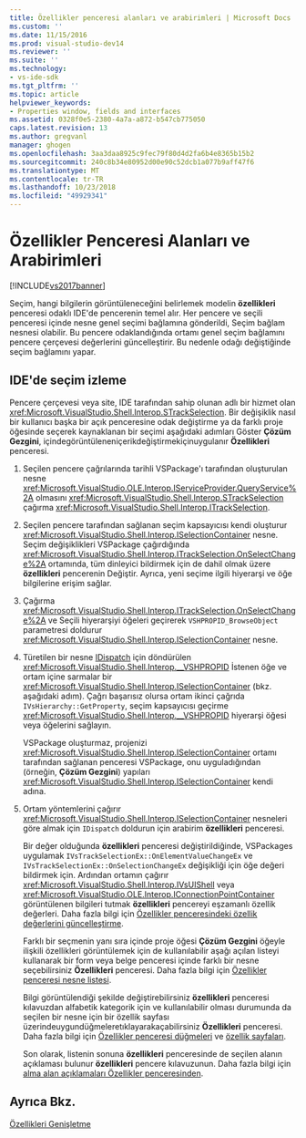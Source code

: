 ```yaml
---
title: Özellikler penceresi alanları ve arabirimleri | Microsoft Docs
ms.custom: ''
ms.date: 11/15/2016
ms.prod: visual-studio-dev14
ms.reviewer: ''
ms.suite: ''
ms.technology:
- vs-ide-sdk
ms.tgt_pltfrm: ''
ms.topic: article
helpviewer_keywords:
- Properties window, fields and interfaces
ms.assetid: 0328f0e5-2380-4a7a-a872-b547cb775050
caps.latest.revision: 13
ms.author: gregvanl
manager: ghogen
ms.openlocfilehash: 3aa3daa8925c9fec79f80d4d2fa6b4e8365b15b2
ms.sourcegitcommit: 240c8b34e80952d00e90c52dcb1a077b9aff47f6
ms.translationtype: MT
ms.contentlocale: tr-TR
ms.lasthandoff: 10/23/2018
ms.locfileid: "49929341"
---
```

# <a name="properties-window-fields-and-interfaces"></a>Özellikler Penceresi Alanları ve Arabirimleri
[!INCLUDE[vs2017banner](../../includes/vs2017banner.md)]

Seçim, hangi bilgilerin görüntüleneceğini belirlemek modelin **özellikleri** penceresi odaklı IDE'de pencerenin temel alır. Her pencere ve seçili penceresi içinde nesne genel seçimi bağlamına gönderildi, Seçim bağlam nesnesi olabilir. Bu pencere odaklandığında ortamı genel seçim bağlamını pencere çerçevesi değerlerini güncelleştirir. Bu nedenle odağı değiştiğinde seçim bağlamını yapar.  
  
## <a name="tracking-selection-in-the-ide"></a>IDE'de seçim izleme  
 Pencere çerçevesi veya site, IDE tarafından sahip olunan adlı bir hizmet olan <xref:Microsoft.VisualStudio.Shell.Interop.STrackSelection>. Bir değişiklik nasıl bir kullanıcı başka bir açık penceresine odak değiştirme ya da farklı proje öğesinde seçerek kaynaklanan bir seçimi aşağıdaki adımları Göster **Çözüm Gezgini**, içindegörüntüleneniçerikdeğiştirmekiçinuygulanır **Özellikleri** penceresi.  
  
1. Seçilen pencere çağrılarında tarihli VSPackage'ı tarafından oluşturulan nesne <xref:Microsoft.VisualStudio.OLE.Interop.IServiceProvider.QueryService%2A> olmasını <xref:Microsoft.VisualStudio.Shell.Interop.STrackSelection> çağırma <xref:Microsoft.VisualStudio.Shell.Interop.ITrackSelection>.  
  
2. Seçilen pencere tarafından sağlanan seçim kapsayıcısı kendi oluşturur <xref:Microsoft.VisualStudio.Shell.Interop.ISelectionContainer> nesne. Seçim değişiklikleri VSPackage çağırdığında <xref:Microsoft.VisualStudio.Shell.Interop.ITrackSelection.OnSelectChange%2A> ortamında, tüm dinleyici bildirmek için de dahil olmak üzere **özellikleri** pencerenin Değiştir. Ayrıca, yeni seçime ilgili hiyerarşi ve öğe bilgilerine erişim sağlar.  
  
3. Çağırma <xref:Microsoft.VisualStudio.Shell.Interop.ITrackSelection.OnSelectChange%2A> ve Seçili hiyerarşiyi öğeleri geçirerek `VSHPROPID_BrowseObject` parametresi doldurur <xref:Microsoft.VisualStudio.Shell.Interop.ISelectionContainer> nesne.  
  
4. Türetilen bir nesne [IDispatch](http://msdn.microsoft.com/en-us/ebbff4bc-36b2-4861-9efa-ffa45e013eb5) için döndürülen <xref:Microsoft.VisualStudio.Shell.Interop.__VSHPROPID> İstenen öğe ve ortam içine sarmalar bir <xref:Microsoft.VisualStudio.Shell.Interop.ISelectionContainer> (bkz. aşağıdaki adım). Çağrı başarısız olursa ortam ikinci çağrıda `IVsHierarchy::GetProperty`, seçim kapsayıcısı geçirme <xref:Microsoft.VisualStudio.Shell.Interop.__VSHPROPID> hiyerarşi öğesi veya öğelerini sağlayın.  
  
    VSPackage oluşturmaz, projenizi <xref:Microsoft.VisualStudio.Shell.Interop.ISelectionContainer> ortamı tarafından sağlanan penceresi VSPackage, onu uyguladığından (örneğin, **Çözüm Gezgini**) yapıları <xref:Microsoft.VisualStudio.Shell.Interop.ISelectionContainer> kendi adına.  
  
5. Ortam yöntemlerini çağırır <xref:Microsoft.VisualStudio.Shell.Interop.ISelectionContainer> nesneleri göre almak için `IDispatch` doldurun için arabirim **özellikleri** penceresi.  
  
   Bir değer olduğunda **özellikleri** penceresi değiştirildiğinde, VSPackages uygulamak `IVsTrackSelectionEx::OnElementValueChangeEx` ve `IVsTrackSelectionEx::OnSelectionChangeEx` değişikliği için öğe değeri bildirmek için. Ardından ortamın çağırır <xref:Microsoft.VisualStudio.Shell.Interop.IVsUIShell> veya <xref:Microsoft.VisualStudio.OLE.Interop.IConnectionPointContainer> görüntülenen bilgileri tutmak **özellikleri** pencereyi eşzamanlı özellik değerleri. Daha fazla bilgi için [Özellikler penceresindeki özellik değerlerini güncelleştirme](../../misc/updating-property-values-in-the-properties-window.md).  
  
   Farklı bir seçmenin yanı sıra içinde proje öğesi **Çözüm Gezgini** öğeyle ilişkili özellikleri görüntülemek için de kullanılabilir aşağı açılan listeyi kullanarak bir form veya belge penceresi içinde farklı bir nesne seçebilirsiniz **Özellikleri** penceresi. Daha fazla bilgi için [Özellikler penceresi nesne listesi](../../extensibility/internals/properties-window-object-list.md).  
  
   Bilgi görüntülendiği şekilde değiştirebilirsiniz **özellikleri** penceresi kılavuzdan alfabetik kategorik için ve kullanılabilir olması durumunda da seçilen bir nesne için bir özellik sayfası üzerindeuygundüğmeleretıklayarakaçabilirsiniz **Özellikleri** penceresi. Daha fazla bilgi için [Özellikler penceresi düğmeleri](../../extensibility/internals/properties-window-buttons.md) ve [özellik sayfaları](../../extensibility/internals/property-pages.md).  
  
   Son olarak, listenin sonuna **özellikleri** penceresinde de seçilen alanın açıklaması bulunur **özellikleri** pencere kılavuzunun. Daha fazla bilgi için [alma alan açıklamaları Özellikler penceresinden](../../misc/getting-field-descriptions-from-the-properties-window.md).  
  
## <a name="see-also"></a>Ayrıca Bkz.  
 [Özellikleri Genişletme](../../extensibility/internals/extending-properties.md)

